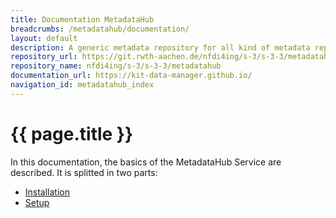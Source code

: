 ```yaml
---
title: Documentation MetadataHub
breadcrumbs: /metadatahub/documentation/
layout: default
description: A generic metadata repository for all kind of metadata repositories.
repository_url: https://git.rwth-aachen.de/nfdi4ing/s-3/s-3-3/metadatahub
repository_name: nfdi4ing/s-3/s-3-3/metadatahub
documentation_url: https://kit-data-manager.github.io/
navigation_id: metadatahub_index
---
```


# {{ page.title }} 

In this documentation, the basics of the MetadataHub Service are described. 
It is splitted in two parts:
- [Installation](installation/index.html)
- [Setup](setup.html)

